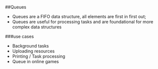 ##Queues

- Queues are a FIFO data structure, all elements are first in first out;
- Queues are useful for processing tasks and are foundational for more complex data structures

###use cases
- Background tasks
- Uploading resources
- Printing / Task processing
- Queue in online games